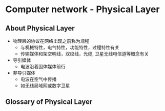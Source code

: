 # Computer network - Physical Layer

## About Physical Layer

- 物理层的协议在网络出现之前称为规程
  - 与机械特性，电气特性，功能特性，过程特性有关
  - 传输媒体和架空明线，双绞线，光缆, 卫星无线电信道等概念有关
- 导引媒体
  - 电波沿着固体媒体前行
- 非导引媒体
  - 电波在空气中传播
  - 如无线局域网或数字卫星

## Glossary of Physical Layer

